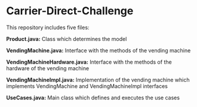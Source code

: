 # Carrier-Direct-Challenge

This repository includes five files:

**Product.java:** Class which determines the model

**VendingMachine.java:** Interface with the methods of the vending machine

**VendingMachineHardware.java:** Interface with the methods of the hardware of the vending machine

**VendingMachineImpl.java:** Implementation of the vending machine which implements VendingMachine and VendingMachineImpl interfaces

**UseCases.java:** Main class which defines and executes the use cases
